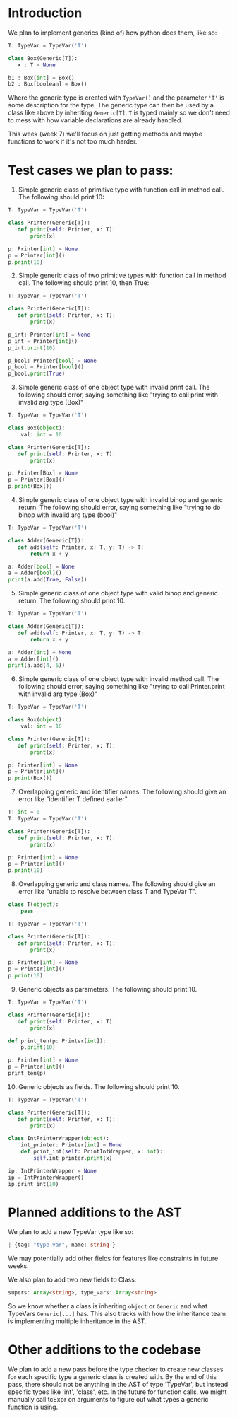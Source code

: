 # Introduction
We plan to implement generics (kind of) how python does them, like so:
```python
T: TypeVar = TypeVar('T')

class Box(Generic[T]):
   x : T = None

b1 : Box[int] = Box()
b2 : Box[boolean] = Box()
```

Where the generic type is created with `TypeVar()` and the parameter `'T'` is some description for the type. The generic type can then be used by a class like above by inheriting `Generic[T]`. `T` is typed mainly so we don't need to mess with how variable declarations are already handled.

This week (week 7) we'll focus on just getting methods and maybe functions to work if it's not too much harder.

# Test cases we plan to pass:

1. Simple generic class of primitive type with function call in method call.
The following should print 10:
```python
T: TypeVar = TypeVar('T')

class Printer(Generic[T]):
   def print(self: Printer, x: T):
       print(x)

p: Printer[int] = None
p = Printer[int]()
p.print(10)
```

2. Simple generic class of two primitive types with function call in method call.
The following should print 10, then True:
```python
T: TypeVar = TypeVar('T')

class Printer(Generic[T]):
   def print(self: Printer, x: T):
       print(x)

p_int: Printer[int] = None
p_int = Printer[int]()
p_int.print(10)

p_bool: Printer[bool] = None
p_bool = Printer[bool]()
p_bool.print(True)
```

3. Simple generic class of one object type with invalid print call.
The following should error, saying something like "trying to call print with invalid arg type (Box)"
```python
T: TypeVar = TypeVar('T')

class Box(object):
    val: int = 10

class Printer(Generic[T]):
   def print(self: Printer, x: T):
       print(x)

p: Printer[Box] = None
p = Printer[Box]()
p.print(Box())
```

4. Simple generic class of one object type with invalid binop and generic return.
The following should error, saying something like "trying to do binop with invalid arg type (bool)"
```python
T: TypeVar = TypeVar('T')

class Adder(Generic[T]):
   def add(self: Printer, x: T, y: T) -> T:
       return x + y

a: Adder[bool] = None
a = Adder[bool]()
print(a.add(True, False))
```

5. Simple generic class of one object type with valid binop and generic return.
The following should print 10.
```python
T: TypeVar = TypeVar('T')

class Adder(Generic[T]):
   def add(self: Printer, x: T, y: T) -> T:
       return x + y

a: Adder[int] = None
a = Adder[int]()
print(a.add(4, 6))
```

6. Simple generic class of one object type with invalid method call.
The following should error, saying something like "trying to call Printer.print with invalid arg type (Box)"
```python
T: TypeVar = TypeVar('T')

class Box(object):
    val: int = 10

class Printer(Generic[T]):
   def print(self: Printer, x: T):
       print(x)

p: Printer[int] = None
p = Printer[int]()
p.print(Box())
```

7. Overlapping generic and identifier names. The following should give an error like "identifier T defined earlier"
```python
T: int = 0
T: TypeVar = TypeVar('T')

class Printer(Generic[T]):
   def print(self: Printer, x: T):
       print(x)

p: Printer[int] = None
p = Printer[int]()
p.print(10)
```

8. Overlapping generic and class names. The following should give an error like "unable to resolve between class T and TypeVar T".
```python
class T(object):
    pass

T: TypeVar = TypeVar('T')

class Printer(Generic[T]):
   def print(self: Printer, x: T):
       print(x)

p: Printer[int] = None
p = Printer[int]()
p.print(10)
```

9. Generic objects as parameters. The following should print 10.
```python
T: TypeVar = TypeVar('T')

class Printer(Generic[T]):
   def print(self: Printer, x: T):
       print(x)

def print_ten(p: Printer[int]):
    p.print(10)

p: Printer[int] = None
p = Printer[int]()
print_ten(p)
```

10. Generic objects as fields. The following should print 10.
```python
T: TypeVar = TypeVar('T')

class Printer(Generic[T]):
   def print(self: Printer, x: T):
       print(x)

class IntPrinterWrapper(object):
    int_printer: Printer[int] = None
    def print_int(self: PrintIntWrapper, x: int):
        self.int_printer.print(x)

ip: IntPrinterWrapper = None
ip = IntPrinterWrapper()
ip.print_int(10)
```

# Planned additions to the AST
We plan to add a new TypeVar type like so: 
```typescript
| {tag: "type-var", name: string }
```
We may potentially add other fields for features like constraints in future weeks.

We also plan to add two new fields to Class:
```typescript
supers: Array<string>, type_vars: Array<string>
```
So we know whether a class is inheriting `object` or `Generic` and what TypeVars `Generic[...]` has.
This also tracks with how the inheritance team is implementing multiple inheritance in the AST.

# Other additions to the codebase
We plan to add a new pass before the type checker to create new classes for each specific type a generic class is created with. By the end of this pass, there should not be anything in the AST of type 'TypeVar', but instead specific types like 'int', 'class', etc. In the future for function calls, we might manually call tcExpr on arguments to figure out what types a generic function is using.


